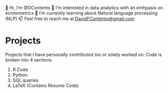 👋 Hi, I’m @DContento
👀 I’m interested in data analytics with an emhpasis on econometrics
🌱 I’m currently learning about Natural language processing (NLP)
📫 Feel free to reach me at DavidFContento@gmail.com

# Projects
Projects that I have personally contributed too or solely worked on. 
Code is broken into 4 sections.
1) R Code 
2) Python 
3) SQL queries 
4) LaTeX (Contains Resume Code)




